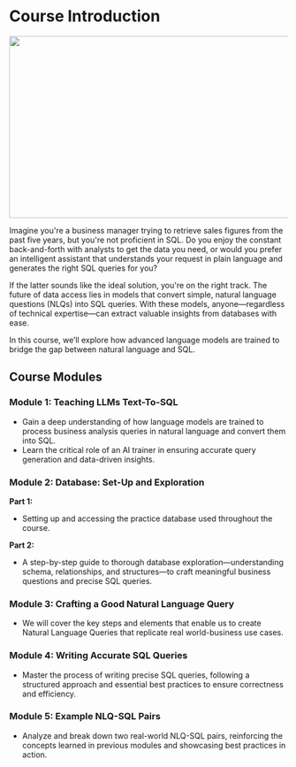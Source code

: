 # Course Introduction

<img height="329" width="602" src="${PRIVATE_IMAGE_INTRO_2}" />

Imagine you're a business manager trying to retrieve sales figures from the past five years, but you're not proficient in SQL. Do you enjoy the constant back-and-forth with analysts to get the data you need, or would you prefer an intelligent assistant that understands your request in plain language and generates the right SQL queries for you?

If the latter sounds like the ideal solution, you're on the right track. The future of data access lies in models that convert simple, natural language questions (NLQs) into SQL queries. With these models, anyone—regardless of technical expertise—can extract valuable insights from databases with ease.

In this course, we’ll explore how advanced language models are trained to bridge the gap between natural language and SQL.

## Course Modules

### Module 1: Teaching LLMs Text-To-SQL
- Gain a deep understanding of how language models are trained to process business analysis queries in natural language and convert them into SQL.
- Learn the critical role of an AI trainer in ensuring accurate query generation and data-driven insights.

### Module 2: Database: Set-Up and Exploration
**Part 1:**  
- Setting up and accessing the practice database used throughout the course.

**Part 2:**  
- A step-by-step guide to thorough database exploration—understanding schema, relationships, and structures—to craft meaningful business questions and precise SQL queries.

### Module 3: Crafting a Good Natural Language Query
- We will cover the key steps and elements that enable us to create Natural Language Queries that replicate real world-business use cases.

### Module 4: Writing Accurate SQL Queries
- Master the process of writing precise SQL queries, following a structured approach and essential best practices to ensure correctness and efficiency.

### Module 5: Example NLQ-SQL Pairs
- Analyze and break down two real-world NLQ-SQL pairs, reinforcing the concepts learned in previous modules and showcasing best practices in action.
